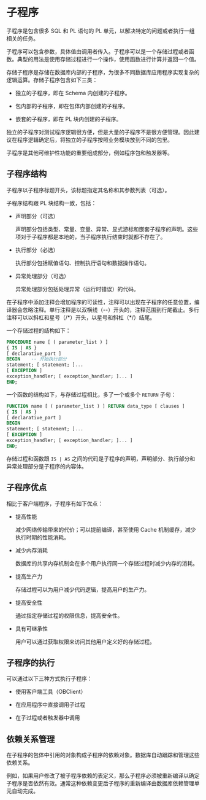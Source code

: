子程序 
========================

子程序是包含很多 SQL 和 PL 语句的 PL 单元，以解决特定的问题或者执行一组相关的任务。

子程序可以包含参数，具体值由调用者传入。子程序可以是一个存储过程或者函数。典型的用法是使用存储过程进行一个操作，使用函数进行计算并返回一个值。

存储子程序是存储在数据库内部的子程序，为很多不同数据库应用程序实现复杂的逻辑运算。存储子程序包含如下三类：

* 独立的子程序，即在 Schema 内创建的子程序。

  

* 包内部的子程序，即在包体内部创建的子程序。

  

* 嵌套的子程序，即在 PL 块内创建的子程序。

  




独立的子程序对测试程序逻辑很方便，但是大量的子程序不是很方便管理。因此建议在程序逻辑确定后，将独立的子程序按照业务模块放到不同的包里。

子程序是其他可维护性功能的重要组成部分，例如程序包和触发器等。

子程序结构 
--------------------------

子程序以子程序标题开头，该标题指定其名称和其参数列表（可选）。

子程序结构跟 PL 块结构一致，包括：

* 声明部分（可选）

  声明部分包括类型、常量、变量、异常、显式游标和嵌套子程序的声明。这些项对于子程序都是本地的，当子程序执行结束时就都不存在了。
  

* 执行部分（必选）

  执行部分包括赋值语句、控制执行语句和数据操作语句。
  

* 异常处理部分（可选）

  异常处理部分包括处理异常（运行时错误）的代码。
  




在子程序中添加注释会增加程序的可读性，注释可以出现在子程序的任意位置，编译器会忽略注释。单行注释是以双横线（--）开头的，注释范围到行尾截止。多行注释可以以斜杠和星号（/\*）开头，以星号和斜杠（\*/）结尾。

一个存储过程的结构如下：

```sql
PROCEDURE name [ ( parameter_list ) ]
{ IS | AS }
[ declarative_part ]
BEGIN    -- 开始执行部分
statement; [ statement; ]...
[ EXCEPTION ]
exception_handler; [ exception_handler; ]... ]
END;
```



一个函数的结构如下，与存储过程相比，多了一个或多个 `RETURN` 子句：

```sql
FUNCTION name [ ( parameter_list ) ] RETURN data_type [ clauses ]
{ IS | AS }
[ declarative_part ]
BEGIN  
statement; [ statement; ]...
[ EXCEPTION ]
exception_handler; [ exception_handler; ]... ]
END;
```



存储过程和函数跟 `IS | AS` 之间的代码是子程序的声明，声明部分、执行部分和异常处理部分是子程序的内容体。

子程序优点 
--------------------------

相比于客户端程序，子程序有如下优点：

* 提高性能

  减少网络传输带来的代价；可以提前编译，甚至使用 Cache 机制缓存，减少执行时期的性能消耗。
  

* 减少内存消耗

  数据库的共享内存机制会在多个用户执行同一个存储过程时减少内存的消耗。
  

* 提高生产力

  存储过程可以为用户减少代码逻辑，提高用户的生产力。
  

* 提高安全性

  通过指定存储过程的权限信息，提高安全性。
  

* 具有可继承性

  用户可以通过获取权限来访问其他用户定义好的存储过程。
  




子程序的执行 
---------------------------

可以通过以下三种方式执行子程序：

* 使用客户端工具（OBClient）

  

* 在应用程序中直接调用子过程

  

* 在子过程或者触发器中调用

  




依赖关系管理 
---------------------------

在子程序的包体中引用的对象构成子程序的依赖对象。数据库自动跟踪和管理这些依赖关系。

例如，如果用户修改了被子程序依赖的表定义，那么子程序必须被重新编译以确定子程序是否依然有效。通常这种依赖变更后子程序的重新编译由数据库依赖管理单元自动完成。
